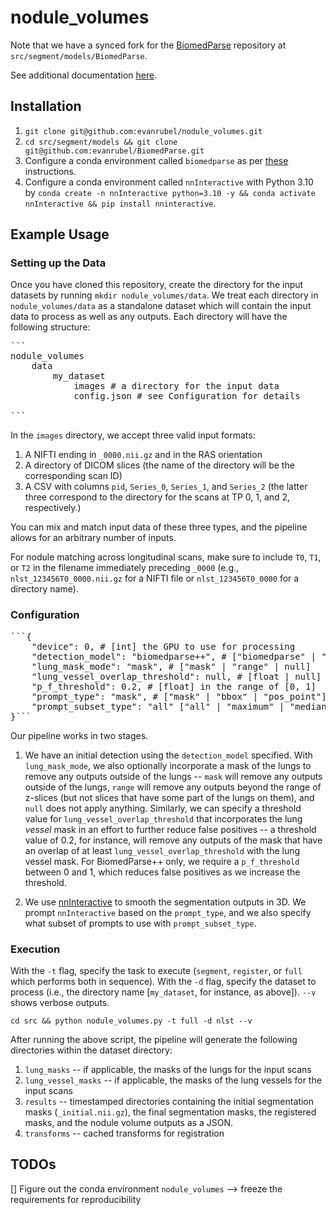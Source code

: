 # nodule_volumes

Note that we have a synced fork for the [BiomedParse](https://github.com/evanrubel/BiomedParse) repository at `src/segment/models/BiomedParse`.

See additional documentation [here](https://docs.google.com/document/d/1My76WuBxeqBuQXIBevDKrWPAox0fJdXXWl1wikzfgds/edit?usp=sharing).


## Installation

1. `git clone git@github.com:evanrubel/nodule_volumes.git`
2. `cd src/segment/models && git clone git@github.com:evanrubel/BiomedParse.git`
3. Configure a conda environment called `biomedparse` as per [these](https://github.com/microsoft/BiomedParse?tab=readme-ov-file#installation) instructions.
4. Configure a conda environment called `nnInteractive` with Python 3.10 by `conda create -n nnInteractive python=3.10 -y && conda activate nnInteractive && pip install nninteractive`.


## Example Usage

### Setting up the Data

Once you have cloned this repository, create the directory for the input datasets by running `mkdir nodule_volumes/data`. We treat each directory in `nodule_volumes/data` as a standalone dataset which will contain the input data to process as well as any outputs. Each directory will have the following structure:

<pre>
```
nodule_volumes
    data
        my_dataset
            images # a directory for the input data
            config.json # see Configuration for details

```
</pre>

In the `images` directory, we accept three valid input formats:

1. A NIFTI ending in `_0000.nii.gz` and in the RAS orientation
2. A directory of DICOM slices (the name of the directory will be the corresponding scan ID)
3. A CSV with columns `pid`, `Series_0`, `Series_1`, and `Series_2` (the latter three correspond to the directory for the scans at TP 0, 1, and 2, respectively.)

You can mix and match input data of these three types, and the pipeline allows for an arbitrary number of inputs.

For nodule matching across longitudinal scans, make sure to include `T0`, `T1`, or `T2` in the filename immediately preceding `_0000` (e.g., `nlst_123456T0_0000.nii.gz` for a NIFTI file or `nlst_123456T0_0000` for a directory name).

### Configuration

<pre>
```{
    "device": 0, # [int] the GPU to use for processing
    "detection_model": "biomedparse++", # ["biomedparse" | "biomedparse++" | "total_segmentator"]
    "lung_mask_mode": "mask", # ["mask" | "range" | null]
    "lung_vessel_overlap_threshold": null, # [float | null] in the range of [0, 1]
    "p_f_threshold": 0.2, # [float] in the range of [0, 1]
    "prompt_type": "mask", # ["mask" | "bbox" | "pos_point"]
    "prompt_subset_type": "all" ["all" | "maximum" | "median"]
}```
</pre>

Our pipeline works in two stages.

1. We have an initial detection using the `detection_model` specified. With `lung_mask_mode`, we also optionally incorporate a mask of the lungs to remove any outputs outside of the lungs -- `mask` will remove any outputs outside of the lungs, `range` will remove any outputs beyond the range of z-slices (but not slices that have some part of the lungs on them), and `null` does not apply anything. Similarly, we can specify a threshold value for `lung_vessel_overlap_threshold` that incorporates the lung *vessel* mask in an effort to further reduce false positives -- a threshold value of 0.2, for instance, will remove any outputs of the mask that have an overlap of at least `lung_vessel_overlap_threshold` with the lung vessel mask. For BiomedParse++ only, we require a `p_f_threshold` between 0 and 1, which reduces false positives as we increase the threshold.

2. We use [nnInteractive](https://github.com/MIC-DKFZ/nnInteractive) to smooth the segmentation outputs in 3D. We prompt `nnInteractive` based on the `prompt_type`, and we also specify what subset of prompts to use with `prompt_subset_type`.

### Execution

With the `-t` flag, specify the task to execute (`segment`, `register`, or `full` which performs both in sequence). With the `-d` flag, specify the dataset to process (i.e., the directory name [`my_dataset`, for instance, as above]). `--v` shows verbose outputs.

`cd src && python nodule_volumes.py -t full -d nlst --v`

After running the above script, the pipeline will generate the following directories within the dataset directory:

1. `lung_masks` -- if applicable, the masks of the lungs for the input scans
2. `lung_vessel_masks` -- if applicable, the masks of the lung vessels for the input scans
3. `results` -- timestamped directories containing the initial segmentation masks (`_initial.nii.gz`), the final segmentation masks, the registered masks, and the nodule volume outputs as a JSON.
4. `transforms` -- cached transforms for registration

## TODOs
[] Figure out the conda environment `nodule_volumes` --> freeze the requirements for reproducibility
